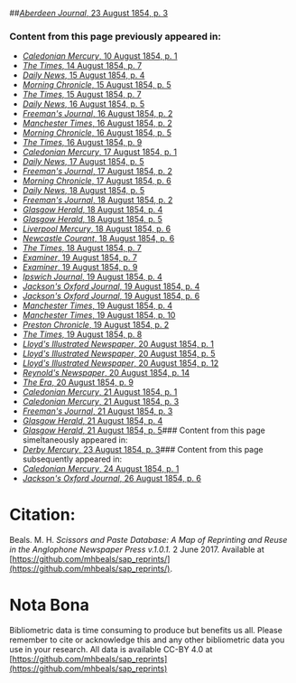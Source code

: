 ##[*Aberdeen Journal*, 23 August 1854, p. 3](https://mhbeals.github.io/sap_html/Aberdeen-Journal/Aberdeen-Journal-23-August-1854-p-3)

### Content from this page previously appeared in:
+ [*Caledonian Mercury*, 10 August 1854, p. 1](https://mhbeals.github.io/sap_html/Caledonian-Mercury/Caledonian-Mercury-10-August-1854-p-1)
+ [*The Times*, 14 August 1854, p. 7](https://mhbeals.github.io/sap_html/The-Times/The-Times-14-August-1854-p-7)
+ [*Daily News*, 15 August 1854, p. 4](https://mhbeals.github.io/sap_html/Daily-News/Daily-News-15-August-1854-p-4)
+ [*Morning Chronicle*, 15 August 1854, p. 5](https://mhbeals.github.io/sap_html/Morning-Chronicle/Morning-Chronicle-15-August-1854-p-5)
+ [*The Times*, 15 August 1854, p. 7](https://mhbeals.github.io/sap_html/The-Times/The-Times-15-August-1854-p-7)
+ [*Daily News*, 16 August 1854, p. 5](https://mhbeals.github.io/sap_html/Daily-News/Daily-News-16-August-1854-p-5)
+ [*Freeman's Journal*, 16 August 1854, p. 2](https://mhbeals.github.io/sap_html/Freeman's-Journal/Freeman's-Journal-16-August-1854-p-2)
+ [*Manchester Times*, 16 August 1854, p. 2](https://mhbeals.github.io/sap_html/Manchester-Times/Manchester-Times-16-August-1854-p-2)
+ [*Morning Chronicle*, 16 August 1854, p. 5](https://mhbeals.github.io/sap_html/Morning-Chronicle/Morning-Chronicle-16-August-1854-p-5)
+ [*The Times*, 16 August 1854, p. 9](https://mhbeals.github.io/sap_html/The-Times/The-Times-16-August-1854-p-9)
+ [*Caledonian Mercury*, 17 August 1854, p. 1](https://mhbeals.github.io/sap_html/Caledonian-Mercury/Caledonian-Mercury-17-August-1854-p-1)
+ [*Daily News*, 17 August 1854, p. 5](https://mhbeals.github.io/sap_html/Daily-News/Daily-News-17-August-1854-p-5)
+ [*Freeman's Journal*, 17 August 1854, p. 2](https://mhbeals.github.io/sap_html/Freeman's-Journal/Freeman's-Journal-17-August-1854-p-2)
+ [*Morning Chronicle*, 17 August 1854, p. 6](https://mhbeals.github.io/sap_html/Morning-Chronicle/Morning-Chronicle-17-August-1854-p-6)
+ [*Daily News*, 18 August 1854, p. 5](https://mhbeals.github.io/sap_html/Daily-News/Daily-News-18-August-1854-p-5)
+ [*Freeman's Journal*, 18 August 1854, p. 2](https://mhbeals.github.io/sap_html/Freeman's-Journal/Freeman's-Journal-18-August-1854-p-2)
+ [*Glasgow Herald*, 18 August 1854, p. 4](https://mhbeals.github.io/sap_html/Glasgow-Herald/Glasgow-Herald-18-August-1854-p-4)
+ [*Glasgow Herald*, 18 August 1854, p. 5](https://mhbeals.github.io/sap_html/Glasgow-Herald/Glasgow-Herald-18-August-1854-p-5)
+ [*Liverpool Mercury*, 18 August 1854, p. 6](https://mhbeals.github.io/sap_html/Liverpool-Mercury/Liverpool-Mercury-18-August-1854-p-6)
+ [*Newcastle Courant*, 18 August 1854, p. 6](https://mhbeals.github.io/sap_html/Newcastle-Courant/Newcastle-Courant-18-August-1854-p-6)
+ [*The Times*, 18 August 1854, p. 7](https://mhbeals.github.io/sap_html/The-Times/The-Times-18-August-1854-p-7)
+ [*Examiner*, 19 August 1854, p. 7](https://mhbeals.github.io/sap_html/Examiner/Examiner-19-August-1854-p-7)
+ [*Examiner*, 19 August 1854, p. 9](https://mhbeals.github.io/sap_html/Examiner/Examiner-19-August-1854-p-9)
+ [*Ipswich Journal*, 19 August 1854, p. 4](https://mhbeals.github.io/sap_html/Ipswich-Journal/Ipswich-Journal-19-August-1854-p-4)
+ [*Jackson's Oxford Journal*, 19 August 1854, p. 4](https://mhbeals.github.io/sap_html/Jackson's-Oxford-Journal/Jackson's-Oxford-Journal-19-August-1854-p-4)
+ [*Jackson's Oxford Journal*, 19 August 1854, p. 6](https://mhbeals.github.io/sap_html/Jackson's-Oxford-Journal/Jackson's-Oxford-Journal-19-August-1854-p-6)
+ [*Manchester Times*, 19 August 1854, p. 4](https://mhbeals.github.io/sap_html/Manchester-Times/Manchester-Times-19-August-1854-p-4)
+ [*Manchester Times*, 19 August 1854, p. 10](https://mhbeals.github.io/sap_html/Manchester-Times/Manchester-Times-19-August-1854-p-10)
+ [*Preston Chronicle*, 19 August 1854, p. 2](https://mhbeals.github.io/sap_html/Preston-Chronicle/Preston-Chronicle-19-August-1854-p-2)
+ [*The Times*, 19 August 1854, p. 8](https://mhbeals.github.io/sap_html/The-Times/The-Times-19-August-1854-p-8)
+ [*Lloyd's Illustrated Newspaper*, 20 August 1854, p. 1](https://mhbeals.github.io/sap_html/Lloyd's-Illustrated-Newspaper/Lloyd's-Illustrated-Newspaper-20-August-1854-p-1)
+ [*Lloyd's Illustrated Newspaper*, 20 August 1854, p. 5](https://mhbeals.github.io/sap_html/Lloyd's-Illustrated-Newspaper/Lloyd's-Illustrated-Newspaper-20-August-1854-p-5)
+ [*Lloyd's Illustrated Newspaper*, 20 August 1854, p. 12](https://mhbeals.github.io/sap_html/Lloyd's-Illustrated-Newspaper/Lloyd's-Illustrated-Newspaper-20-August-1854-p-12)
+ [*Reynold's Newspaper*, 20 August 1854, p. 14](https://mhbeals.github.io/sap_html/Reynold's-Newspaper/Reynold's-Newspaper-20-August-1854-p-14)
+ [*The Era*, 20 August 1854, p. 9](https://mhbeals.github.io/sap_html/The-Era/The-Era-20-August-1854-p-9)
+ [*Caledonian Mercury*, 21 August 1854, p. 1](https://mhbeals.github.io/sap_html/Caledonian-Mercury/Caledonian-Mercury-21-August-1854-p-1)
+ [*Caledonian Mercury*, 21 August 1854, p. 3](https://mhbeals.github.io/sap_html/Caledonian-Mercury/Caledonian-Mercury-21-August-1854-p-3)
+ [*Freeman's Journal*, 21 August 1854, p. 3](https://mhbeals.github.io/sap_html/Freeman's-Journal/Freeman's-Journal-21-August-1854-p-3)
+ [*Glasgow Herald*, 21 August 1854, p. 4](https://mhbeals.github.io/sap_html/Glasgow-Herald/Glasgow-Herald-21-August-1854-p-4)
+ [*Glasgow Herald*, 21 August 1854, p. 5](https://mhbeals.github.io/sap_html/Glasgow-Herald/Glasgow-Herald-21-August-1854-p-5)### Content from this page simeltaneously appeared in:
+ [*Derby Mercury*, 23 August 1854, p. 3](https://mhbeals.github.io/sap_html/Derby-Mercury/Derby-Mercury-23-August-1854-p-3)### Content from this page subsequently appeared in:
+ [*Caledonian Mercury*, 24 August 1854, p. 1](https://mhbeals.github.io/sap_html/Caledonian-Mercury/Caledonian-Mercury-24-August-1854-p-1)
+ [*Jackson's Oxford Journal*, 26 August 1854, p. 6](https://mhbeals.github.io/sap_html/Jackson's-Oxford-Journal/Jackson's-Oxford-Journal-26-August-1854-p-6)
                    
# Citation: 

Beals. M. H. *Scissors and Paste Database: A Map of Reprinting and Reuse in the Anglophone Newspaper Press v.1.0.1.* 2 June 2017. Available at [https://github.com/mhbeals/sap_reprints/](https://github.com/mhbeals/sap_reprints/). 
                    
# Nota Bona

Bibliometric data is time consuming to produce but benefits us all. Please remember to cite or acknowledge this and any other bibliometric data you use in your research. All data is available CC-BY 4.0 at [https://github.com/mhbeals/sap_reprints](https://github.com/mhbeals/sap_reprints)